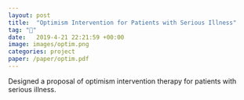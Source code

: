 ```yaml
---
layout: post
title:  "Optimism Intervention for Patients with Serious Illness"
tag: "🧠"
date:   2019-4-21 22:21:59 +00:00
image: images/optim.png
categories: project
paper: /paper/optim.pdf
---
```

Designed a proposal of optimism intervention therapy for patients with serious illness.   